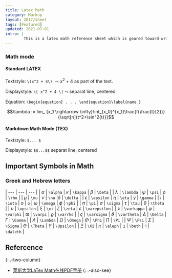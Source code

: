 ```yaml
---
title: Latex Math
category: Markup
layout: 2017/sheet
tags: [Featured]
updated: 2021-07-01
intro: | 
        This is a latex math reference sheet which is geared toward writing scientific papers. 
---
```



### Math mode 

#### Standard LATEX

Textstyle: `\(x^2 + 4\)`  $\leadsto x^2 + 4$ as part of the text.

Displaystyle: `\[ x^2 + 4 \]` $\leadsto$  separat line, centered

Equation: `\begin{equation} . . . \end{equation}\label{name }` 

$$\lambda := lim_ {x_1 \rightarrow \infty}\int_{x_0}^{x_1}\frac{f(\frac{t}{2})}{\sqrt[n]{t^2+\sin^2{t}}}$$


#### Markdown Math Mode (TEX)

Textstyle: `$... $` 

Displaystyle: `$$...$$` separat line, centered

## Important Symbols in Math

### Greek and Hebrew letters


| --- | --- | --- |
| $\alpha$ | `\alpha` | $\kappa$ | `\kappa` | $\beta$ | `\beta` |
| $\lambda$ | `\lambda` | $\psi$ | `\psi` | $\rho$ | `\rho` |
| $\mu$ | `\mu` | $\nu$ | `\nu` |$\delta$ | `\delta` |
| $\epsilon$ | `\epsilon` | $\eta$ | `\eta` | $\gamma$ | `\gamma` |
| $\iota$ | `\iota` | $o$ | `o` | $\omega$ | `\omega` | $\phi$ | `\phi` |
| $\pi$ | `\pi` | $\sigma$ | `\sigma` | $\tau$ | `\tau` | $\theta$ | `\theta` |
| $\upsilon$ | `\upsilon` | $\xi$ | `\xi` | $\zeta$ | `\zeta` | $\varepsilon$ | `\varepsilon` |
| $\varkappa$ | `\varkappa` | $\varphi$ | `\varphi` | $\varpi$ | `\varpi` | $\varrho$ | `\varrho` |
| $\varsigma$ | `\varsigma` | $\vartheta$ | `\vartheta` | $\Delta$ | `\Delta` | $\Gamma$ | `\Gamma` |
| $\Lambda$ | `\Lambda` | $\Omega$ | `\Omega` | $\Phi$ | `\Phi` | $\Pi$ | `\Pi` |
| $\Psi$ | `\Psi` | $\Sigma$ | `\Sigma` | $\Theta$ | `\Theta` | $\Upsilon$ | `\Upsilon` |
| $\Xi$ | `\Xi` | $\aleph$ | `\aleph` | $\beth$ | `\beth` | $\daleth$ | `\daleth` |


## Refercence

{: .-two-column}

 * [莱斯大学LaTex Math在线PDF手册](https://www.caam.rice.edu/~heinken/latex/symbols.pdf)
{: .-also-see}
